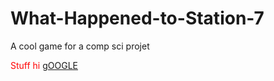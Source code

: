 # What-Happened-to-Station-7
A cool game for a comp sci projet

<div id="thing" style="color:#f00">
Stuff
hi
<a href="www.google.com">gOOGLE</a>
</div>
